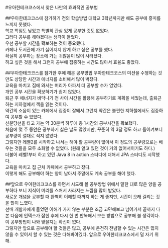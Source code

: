 #우아한테크코스에서 찾은 나만의 효과적인 공부법

##우아한테크코스에 참가하기 전의 학습방법
대학교 3학년까지만 해도 공부에 흥미를 느끼지 못했다. <br>
학교 학점도 낮았고 특별히 관심 있게 공부한 것도 없었다. <br>
그러다 공부를 해야겠다는 생각이 들었다. <br>
우선 공부할 시간을 확보하는 것이 중요했다. <br>
카페나 도서관에 가기 싫어지지 않게 하고 싶은 공부를 했다. <br>
확실히 공부하는 장소에 가는 귀찮음이 많이 사라졌다. <br>
하고 싶은 것을 해서 그런지 공부에 집중하는 시간도 많아서 효율도 좋았다.<br>

##우아한테크코스를 참가한 후에 해본 공부방법
우아한테크코스의 미션을 수행하는 것만도 상당한 시간과 에너지를 소비해서 많이 벅찼다. <br>
교육을 마치고 집에 와서는 머리가 아파서 더 공부할 수가 없었다. <br>
개인 공부 시간을 확보하기가 쉽지 않았다. <br>
퇴근 후 에너지가 바닥나기 전 사이 시간을 활용해 공부하기로 계획을 세웠는데, 출퇴근하는 지하철에서 책을 읽는 것이다. <br>
약간의 소음이 있는 카페에서 집중이 잘돼서 그런지 약간은 불편한 지하철에서도 집중하여 공부할 수 있었다. <br>
신분당선을 타고 가는 약 30분씩 하루에 총 1시간의 공부시간을 확보했다.<br>
처음에 몇 주 동안은 공부하기 싫은 날도 많았지만, 꾸준히 약 3달 정도 하고 돌이켜보니 공부량이 절대로 적지 않았다. <br>
그렇지만 레벨2를 시작하고 나서는 해야 할 공부량이 많아서 이 정도의 공부량으로는 배우는 것들을 모두 소화할 수 없었다. (원래 알고 있던 것이 거의 없어서이기도 하다.) <br>
더불어 레벨1부터 하고 있던 Java 8 in action 스터디에 더해서 JPA 스터디도 시작했다. <br>
교육을 마치고 집 근처 카페에서 공부하고 잤다. <br>
이렇게 해도 공부해야 하는 양이 남아서 주말에도 계속 공부를 해야 했다.


##앞으로 우아한테크코스를 하면서 시도해 볼 공부방법
위에서 말한 대로 많은 양을 공부하다 보니 지식이 머리를 스쳐서 사라지는 느낌을 많이 받았다. <br>
새로운 개념을 공부할 때 완벽히 이해할 때까지 하는 게 좋지만, 시간이 오래 걸리는 것을 많이 느꼈다. <br>
선배 개발자에게 들었던 이해가 가지 않는 부분은 조금 고민해보고 넘어가서 끝까지 다 본 다음에 인덱스가 잡힌 후에 다시 한 번 반복해서 보는 방법으로 공부해 볼 생각이다. <br>
이 공부방법이 나와 맞을지는 확신이 없다. <br>
그렇지만 앞으로 공부해야 할 것들은 많고, 공부에 온전히 전념할 수 있는 시간은 많지 않을 수 있어서 할 수 있는 것은 다해봐야겠다.
앞으로 우아한테크코스에서 덜 자기 위해.